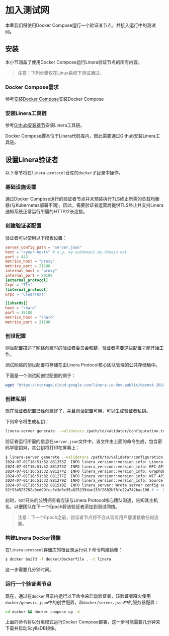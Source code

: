 # 加入测试网

本章我们将使用Docker Compose运行一个验证者节点，并接入运行中的测试网。

## 安装

本小节涵盖了使用Docker Compose运行Linera验证节点的所有内容。

> 注意：下列步骤仅在Linux系统下测试通过。

### Docker Compose需求

参考[安装Docker Compose](https://docs.docker.com/compose/install/)安装Docker Compose

### 安装Linera工具链

参考[Github安装章节](../../developers/getting_started/installation.md#installing-from-github)安装Linera工具链。

Docker Compose脚本位于Linera代码库内，因此需要通过Github安装Linera工具链。

## 设置Linera验证者

以下章节将在`linera-protocol`仓库的`docker`子目录中操作。

### 基础设施设置

通过Docker Compose运行的验证者节点并未预装执行TLS终止所需的负载均衡器(与Kubernetes部署不同)。因此，需要验证者运营商提供TLS终止并支持Linera通知系统正常运行所需的HTTP/2长连接。

### 创建验证者配置

验证者可以使用以下模板设置：

```toml
server_config_path = "server.json"
host = "<your-host>" # e.g. my-subdomain.my-domain.net
port = 443
metrics_host = "proxy"
metrics_port = 21100
internal_host = "proxy"
internal_port = 20100
[external_protocol]
Grpc = "Tls"
[internal_protocol]
Grpc = "ClearText"

[[shards]]
host = "shard"
port = 19100
metrics_host = "shard"
metrics_port = 21100

```

### 创世配置

创世配置描述了网络创建时的验证者委员会和链，验证者需要这些配置才能开始工作。

测试网络的创世配置将存储在由Linera Protocol核心团队管理的公共存储桶中。

下面是一个测试网创世配置的例子：

```bash
wget "https://storage.cloud.google.com/linera-io-dev-public/devnet-2024-05-07/genesis.json"
```

### 创建私钥

现在[验证者配置](joining.md#creating-your-validator-configuration)已经创建好了，并且[创世配置](joining.md#genesis-configuration)可用，可以生成验证者私钥。

下列命令将生成私钥：

```bash
linera-server generate --validators /path/to/validator/configuration.toml
```

验证者运行所需的信息在`server.json`文件中，该文件由上面的命令生成，包含密码学密钥对，其公钥将打印在屏幕上：

```bash
$ linera-server generate --validators /path/to/validator/configuration.toml
2024-07-01T16:51:32.881255Z  INFO linera_version::version_info: Linera protocol: v0.12.0
2024-07-01T16:51:32.881273Z  INFO linera_version::version_info: RPC API hash: p//G+L8e12ZRwUdWoGHWYvWA/03kO0n6gtgKS4D4Q0o
2024-07-01T16:51:32.881274Z  INFO linera_version::version_info: GraphQL API hash: KcS5z1lEg+L9QjcP99l5vNSc7LfCwnwEsfDvMZGJ/PM
2024-07-01T16:51:32.881277Z  INFO linera_version::version_info: WIT API hash: p//G+L8e12ZRwUdWoGHWYvWA/03kO0n6gtgKS4D4Q0o
2024-07-01T16:51:32.881279Z  INFO linera_version::version_info: Source code: https://github.com/linera-io/linera-protocol/tree/44b3e1ab15 (dirty)
2024-07-01T16:51:32.881519Z  INFO linera_server: Wrote server config server.json
92f934525762a9ed99fcc3e3d3e35a825235dae133f2682b78fe22a742bac196 # <- Public Key
```

此时，`92f`开头的公钥拥有者应该与Linera Protocol核心团队沟通，告知其主机名，以便团队在下一个Epoch将该验证者添加到测试网络。

> 注意：下一个Epoch之前，验证者节点将不会从现有用户那里接收任何流量。

### 构建Linera Docker镜像

在`linera-protocol`存储库的根目录运行以下命令构建镜像：

```bash
$ docker build -f docker/Dockerfile . -t linera
```

这一步需要几分钟时间。

### 运行一个验证者节点

现在，通过在`docker`目录内运行以下命令来启动验证者，该验证者降火使用`docker/genesis.json`中的创世配置，和`docker/server.json`中的服务器配置：

```bash
cd docker && docker compose up -d
```

上面的命令将以分离模式运行Docker Compose部署，这一步可能需要几分钟来下载并启动ScyllaDB镜像。
